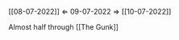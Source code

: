 [[08-07-2022]] $\Leftarrow$ 09-07-2022 $\Rightarrow$ [[10-07-2022]]

Almost half through [[The Gunk]]